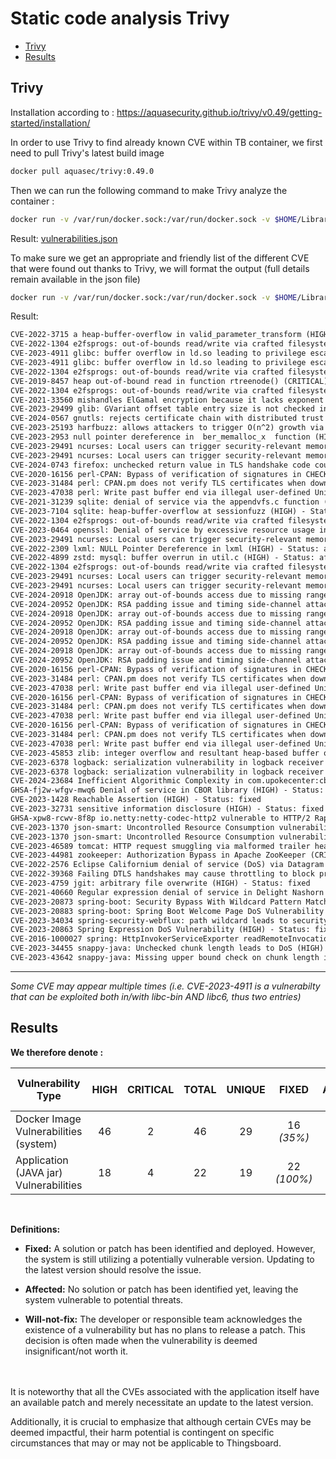 # Static code analysis Trivy

- [Trivy](#trivy)
- [Results](#results)


## Trivy

Installation according to :
https://aquasecurity.github.io/trivy/v0.49/getting-started/installation/

In order to use Trivy to find already known CVE within TB container, we first need to pull Trivy's latest build image

```bash
docker pull aquasec/trivy:0.49.0 
```

Then we can run the following command to make Trivy analyze the container :

```bash
docker run -v /var/run/docker.sock:/var/run/docker.sock -v $HOME/Library/Caches:/root/.cache/ aquasec/trivy:0.49.0 image thingsboard/tb-postgres --format json > rapport_vulnerabilites.json
```

Result: [vulnerabilities.json](https://github.com/fabienzx/tb/blob/main/trivy/vulnerabilities.json)

To make sure we get an appropriate and friendly list of the different CVE that were found out thanks to Trivy, we will format the output (full details remain available in the json file) 

```bash
docker run -v /var/run/docker.sock:/var/run/docker.sock -v $HOME/Library/Caches:/root/.cache/ aquasec/trivy:0.49.0 image --severity HIGH,CRITICAL thingsboard/tb-postgres --format json | jq -r '.Results[].Vulnerabilities[] | "\(.VulnerabilityID) \(.Title) (\(.Severity)) - Status: \(.Status)"' > cve-format.txt
```

Result:

```txt
CVE-2022-3715 a heap-buffer-overflow in valid_parameter_transform (HIGH) - Status: affected
CVE-2022-1304 e2fsprogs: out-of-bounds read/write via crafted filesystem (HIGH) - Status: affected
CVE-2023-4911 glibc: buffer overflow in ld.so leading to privilege escalation (HIGH) - Status: fixed
CVE-2023-4911 glibc: buffer overflow in ld.so leading to privilege escalation (HIGH) - Status: fixed
CVE-2022-1304 e2fsprogs: out-of-bounds read/write via crafted filesystem (HIGH) - Status: affected
CVE-2019-8457 heap out-of-bound read in function rtreenode() (CRITICAL) - Status: affected
CVE-2022-1304 e2fsprogs: out-of-bounds read/write via crafted filesystem (HIGH) - Status: affected
CVE-2021-33560 mishandles ElGamal encryption because it lacks exponent blinding to address a side-channel attack against mpi_powm (HIGH) - Status: affected
CVE-2023-29499 glib: GVariant offset table entry size is not checked in is_normal() (HIGH) - Status: affected
CVE-2024-0567 gnutls: rejects certificate chain with distributed trust (HIGH) - Status: affected
CVE-2023-25193 harfbuzz: allows attackers to trigger O(n^2) growth via consecutive marks (HIGH) - Status: affected
CVE-2023-2953 null pointer dereference in  ber_memalloc_x  function (HIGH) - Status: affected
CVE-2023-29491 ncurses: Local users can trigger security-relevant memory corruption via malformed data (HIGH) - Status: fixed
CVE-2023-29491 ncurses: Local users can trigger security-relevant memory corruption via malformed data (HIGH) - Status: fixed
CVE-2024-0743 firefox: unchecked return value in TLS handshake code could have caused a potentially exploitable crash (HIGH) - Status: affected
CVE-2020-16156 perl-CPAN: Bypass of verification of signatures in CHECKSUMS files (HIGH) - Status: affected
CVE-2023-31484 perl: CPAN.pm does not verify TLS certificates when downloading distributions over HTTPS (HIGH) - Status: affected
CVE-2023-47038 perl: Write past buffer end via illegal user-defined Unicode property (HIGH) - Status: affected
CVE-2021-31239 sqlite: denial of service via the appendvfs.c function (HIGH) - Status: affected
CVE-2023-7104 sqlite: heap-buffer-overflow at sessionfuzz (HIGH) - Status: affected
CVE-2022-1304 e2fsprogs: out-of-bounds read/write via crafted filesystem (HIGH) - Status: affected
CVE-2023-0464 openssl: Denial of service by excessive resource usage in verifying X509 policy constraints (HIGH) - Status: fixed
CVE-2023-29491 ncurses: Local users can trigger security-relevant memory corruption via malformed data (HIGH) - Status: fixed
CVE-2022-2309 lxml: NULL Pointer Dereference in lxml (HIGH) - Status: affected
CVE-2022-4899 zstd: mysql: buffer overrun in util.c (HIGH) - Status: affected
CVE-2022-1304 e2fsprogs: out-of-bounds read/write via crafted filesystem (HIGH) - Status: affected
CVE-2023-29491 ncurses: Local users can trigger security-relevant memory corruption via malformed data (HIGH) - Status: fixed
CVE-2023-29491 ncurses: Local users can trigger security-relevant memory corruption via malformed data (HIGH) - Status: fixed
CVE-2024-20918 OpenJDK: array out-of-bounds access due to missing range check in C1 compiler (8314468) (HIGH) - Status: fixed
CVE-2024-20952 OpenJDK: RSA padding issue and timing side-channel attack against TLS (8317547) (HIGH) - Status: fixed
CVE-2024-20918 OpenJDK: array out-of-bounds access due to missing range check in C1 compiler (8314468) (HIGH) - Status: fixed
CVE-2024-20952 OpenJDK: RSA padding issue and timing side-channel attack against TLS (8317547) (HIGH) - Status: fixed
CVE-2024-20918 OpenJDK: array out-of-bounds access due to missing range check in C1 compiler (8314468) (HIGH) - Status: fixed
CVE-2024-20952 OpenJDK: RSA padding issue and timing side-channel attack against TLS (8317547) (HIGH) - Status: fixed
CVE-2024-20918 OpenJDK: array out-of-bounds access due to missing range check in C1 compiler (8314468) (HIGH) - Status: fixed
CVE-2024-20952 OpenJDK: RSA padding issue and timing side-channel attack against TLS (8317547) (HIGH) - Status: fixed
CVE-2020-16156 perl-CPAN: Bypass of verification of signatures in CHECKSUMS files (HIGH) - Status: affected
CVE-2023-31484 perl: CPAN.pm does not verify TLS certificates when downloading distributions over HTTPS (HIGH) - Status: affected
CVE-2023-47038 perl: Write past buffer end via illegal user-defined Unicode property (HIGH) - Status: affected
CVE-2020-16156 perl-CPAN: Bypass of verification of signatures in CHECKSUMS files (HIGH) - Status: affected
CVE-2023-31484 perl: CPAN.pm does not verify TLS certificates when downloading distributions over HTTPS (HIGH) - Status: affected
CVE-2023-47038 perl: Write past buffer end via illegal user-defined Unicode property (HIGH) - Status: affected
CVE-2020-16156 perl-CPAN: Bypass of verification of signatures in CHECKSUMS files (HIGH) - Status: affected
CVE-2023-31484 perl: CPAN.pm does not verify TLS certificates when downloading distributions over HTTPS (HIGH) - Status: affected
CVE-2023-47038 perl: Write past buffer end via illegal user-defined Unicode property (HIGH) - Status: affected
CVE-2023-45853 zlib: integer overflow and resultant heap-based buffer overflow in zipOpenNewFileInZip4_6 (CRITICAL) - Status: will_not_fix
CVE-2023-6378 logback: serialization vulnerability in logback receiver (HIGH) - Status: fixed
CVE-2023-6378 logback: serialization vulnerability in logback receiver (HIGH) - Status: fixed
CVE-2024-23684 Inefficient Algorithmic Complexity in com.upokecenter:cbor (HIGH) - Status: fixed
GHSA-fj2w-wfgv-mwq6 Denial of service in CBOR library (HIGH) - Status: fixed
CVE-2023-1428 Reachable Assertion (HIGH) - Status: fixed
CVE-2023-32731 sensitive information disclosure (HIGH) - Status: fixed
GHSA-xpw8-rcwv-8f8p io.netty:netty-codec-http2 vulnerable to HTTP/2 Rapid Reset Attack (HIGH) - Status: fixed
CVE-2023-1370 json-smart: Uncontrolled Resource Consumption vulnerability in json-smart (Resource Exhaustion) (HIGH) - Status: fixed
CVE-2023-1370 json-smart: Uncontrolled Resource Consumption vulnerability in json-smart (Resource Exhaustion) (HIGH) - Status: fixed
CVE-2023-46589 tomcat: HTTP request smuggling via malformed trailer headers (HIGH) - Status: fixed
CVE-2023-44981 zookeeper: Authorization Bypass in Apache ZooKeeper (CRITICAL) - Status: fixed
CVE-2022-2576 Eclipse Californium denial of service (DoS) via Datagram Transport Layer Security (DTLS) handshake on parameter mismatch (HIGH) - Status: fixed
CVE-2022-39368 Failing DTLS handshakes may cause throttling to block processing of records (HIGH) - Status: fixed
CVE-2023-4759 jgit: arbitrary file overwrite (HIGH) - Status: fixed
CVE-2021-40660 Regular expression denial of service in Delight Nashorn Sandbox (HIGH) - Status: fixed
CVE-2023-20873 spring-boot: Security Bypass With Wildcard Pattern Matching on Cloud Foundry (CRITICAL) - Status: fixed
CVE-2023-20883 spring-boot: Spring Boot Welcome Page DoS Vulnerability (HIGH) - Status: fixed
CVE-2023-34034 spring-security-webflux: path wildcard leads to security bypass (CRITICAL) - Status: fixed
CVE-2023-20863 Spring Expression DoS Vulnerability (HIGH) - Status: fixed
CVE-2016-1000027 spring: HttpInvokerServiceExporter readRemoteInvocation method untrusted java deserialization (CRITICAL) - Status: fixed
CVE-2023-34455 snappy-java: Unchecked chunk length leads to DoS (HIGH) - Status: fixed
CVE-2023-43642 snappy-java: Missing upper bound check on chunk length in snappy-java can lead to Denial of Service (DoS) impact (HIGH) - Status: fixed
```
---
*Some CVE may appear multiple times (i.e. CVE-2023-4911 is a vulnerabilty that can be exploited both in/with libc-bin AND libc6, thus two entries)*


## Results


**We therefore denote :**

| Vulnerability Type                  | HIGH | CRITICAL | TOTAL | UNIQUE | FIXED | AFFECTED | WILL-NOT-FIX |
|-------------------------------------|:----:|:--------:|:-----:|:------:|:-----:|:--------:|:---:|
| Docker Image Vulnerabilities (system) |  46  |    2     |   46  |   29   |   16 *(35%)* |    29 *(63%)*   |  1 *(2%)*  |
| Application (JAVA jar) Vulnerabilities |  18  |    4     |   22  |   19   |   22 *(100%)*  |    0 *(0%)*    |  0 *(0%)*  |


<br>

**Definitions:**

- **Fixed:** A solution or patch has been identified and deployed. However, the system is still utilizing a potentially vulnerable version. Updating to the latest version should resolve the issue.

- **Affected:** No solution or patch has been identified yet, leaving the system vulnerable to potential threats.

- **Will-not-fix:** The developer or responsible team acknowledges the existence of a vulnerability but has no plans to release a patch. This decision is often made when the vulnerability is deemed insignificant/not worth it.

<br>
<br>
It is noteworthy that all the CVEs associated with the application itself have an available patch and merely necessitate an update to the latest version.

Additionally, it is crucial to emphasize that although certain CVEs may be deemed impactful, their harm potential is contingent on specific circumstances that may or may not be applicable to Thingsboard.
